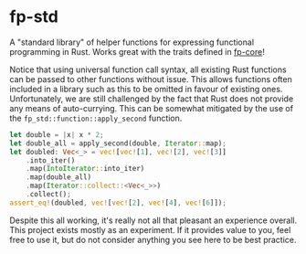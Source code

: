 # fp-std

A "standard library" of helper functions for expressing functional programming in Rust.
Works great with the traits defined in [fp-core][]!

[fp-core]: https://crates.io/crates/fp-core

Notice that using universal function call syntax, all existing Rust functions can be passed
to other functions without issue. This allows functions often included in a library such as
this to be omitted in favour of existing ones. Unfortunately, we are still challenged by
the fact that Rust does not provide any means of auto-currying. This can be somewhat mitigated
by the use of the `fp_std::function::apply_second` function.

```rust
let double = |x| x * 2;
let double_all = apply_second(double, Iterator::map);
let doubled: Vec<_> = vec![vec![1], vec![2], vec![3]]
    .into_iter()
    .map(IntoIterator::into_iter)
    .map(double_all)
    .map(Iterator::collect::<Vec<_>>)
    .collect();
assert_eq!(doubled, vec![vec![2], vec![4], vec![6]]);
```

Despite this all working, it's really not all that pleasant an experience overall. This
project exists mostly as an experiment. If it provides value to you, feel free to use it,
but do not consider anything you see here to be best practice.
